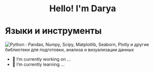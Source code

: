 <h1 align="center">Hello! I'm Darya</a> 
<h3 align="center"></h3>

<!--
**daryastep/daryastep** is a ✨ _special_ ✨ repository because its `README.md` (this file) appears on your GitHub profile.

Here are some ideas to get you started:

- 🔭 I’m currently working on ...
- 🌱 I’m currently learning ...
- 👯 I’m looking to collaborate on ...
- 🤔 I’m looking for help with ...
- 💬 Ask me about ...
- 📫 How to reach me: ...
- 😄 Pronouns: ...
- ⚡ Fun fact: ...
-->

# Языки и инструменты
![Python](https://img.shields.io/badge/python-3670A0?style=for-the-badge&logo=python&logoColor=ffdd54) : Pandas, Numpy, Scipy, Matplotlib, Seaborn, Plotly и другие библиотеки для подготовки, анализа и визуализации данных

- 🔭 I’m currently working on ...
- 🌱 I’m currently learning ...
